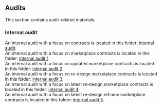 ## Audits
This section contains audit-related materials.

### Internal audit
An internal audit with a focus on contracts is located in this folder: [internal audit](https://github.com/valory-xyz/ai-registry-mech/blob/main/audits/internal). <br>
An internal audit with a focus on marketplace contracts is located in this folder: [internal audit 1](https://github.com/valory-xyz/ai-registry-mech/blob/main/audits/internal1). <br>
An internal audit with a focus on updated marketplace contracts is located in this folder: [internal audit 2](https://github.com/valory-xyz/ai-registry-mech/blob/main/audits/internal2). <br>
An internal audit with a focus on re-design marketplace contracts is located in this folder: [internal audit 3](https://github.com/valory-xyz/ai-registry-mech/blob/main/audits/internal3). <br>
An internal audit with a focus on latest re-design marketplace contracts is located in this folder: [internal audit 4](https://github.com/valory-xyz/ai-registry-mech/blob/main/audits/internal4). <br>
An internal audit with a focus on latest re-design ref:nmv marketplace contracts is located in this folder: [internal audit 5](https://github.com/valory-xyz/ai-registry-mech/blob/main/audits/internal5). <br>
